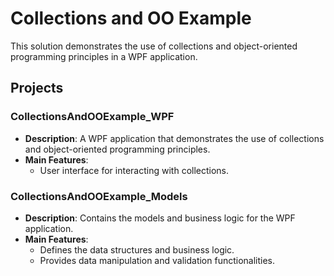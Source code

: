 # Collections and OO Example

This solution demonstrates the use of collections and object-oriented programming principles in a WPF application.

## Projects

### CollectionsAndOOExample_WPF
- **Description**: A WPF application that demonstrates the use of collections and object-oriented programming principles.
- **Main Features**:
  - User interface for interacting with collections.

### CollectionsAndOOExample_Models
- **Description**: Contains the models and business logic for the WPF application.
- **Main Features**:
  - Defines the data structures and business logic.
  - Provides data manipulation and validation functionalities.
